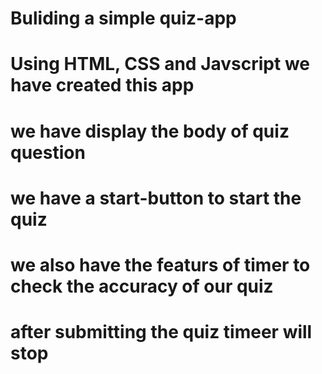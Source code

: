 # Buliding a simple quiz-app
# Using HTML, CSS and Javscript we have created this app
# we have display the body of quiz question 
# we have a start-button to start the quiz
# we also have the featurs of timer to check the accuracy of our quiz
# after submitting the quiz timeer will stop